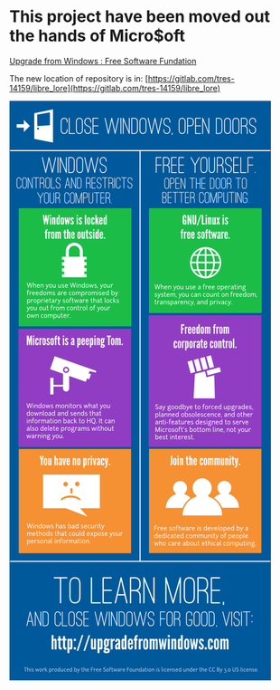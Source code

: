 This project have been moved out the hands of Micro$oft
=======================================================

[Upgrade from Windows : Free Software Fundation](https://www.fsf.org/windows)

The new location of repository is in: [https://gitlab.com/tres-14159/libre_lore](https://gitlab.com/tres-14159/libre_lore)


![](https://raw.githubusercontent.com/mdtrooper/libre_lore/master/win_infographic_final.png)
